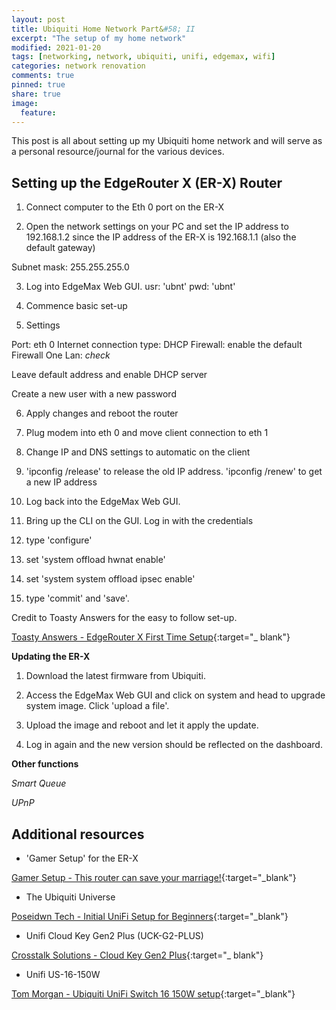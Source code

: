 ```yaml
---
layout: post
title: Ubiquiti Home Network Part&#58; II
excerpt: "The setup of my home network"
modified: 2021-01-20
tags: [networking, network, ubiquiti, unifi, edgemax, wifi]
categories: network renovation
comments: true
pinned: true
share: true
image:
  feature:
---
```


This post is all about setting up my Ubiquiti home network and will serve as a personal resource/journal for the various devices.

## Setting up the EdgeRouter X (ER-X) Router

1) Connect computer to the Eth 0 port on the ER-X

2) Open the network settings on your PC and set the IP address to 192.168.1.2 since the IP address of the ER-X is 192.168.1.1 (also the default gateway)

Subnet mask: 255.255.255.0

3) Log into EdgeMax Web GUI. usr: 'ubnt' pwd: 'ubnt'

4) Commence basic set-up

5)  Settings

Port: eth 0
Internet connection type: DHCP
Firewall: enable the default Firewall
One Lan: *check*

Leave default address and enable DHCP server

Create a new user with a new password

6) Apply changes and reboot the router

7) Plug modem into eth 0 and move client connection to eth 1

8) Change IP and DNS settings to automatic on the client

9) 'ipconfig /release' to release the old IP address. 'ipconfig /renew' to get a new IP address

10) Log back into the EdgeMax Web GUI.

11) Bring up the CLI on the GUI. Log in with the credentials

12) type 'configure'

13) set 'system offload hwnat enable'

14) set 'system system offload ipsec enable'

15) type 'commit' and 'save'.

Credit to Toasty Answers for the easy to follow set-up.

[Toasty Answers - EdgeRouter X First Time Setup](https://www.youtube.com/watch?v=aECPxlT6Qq4){:target="_ blank"}

**Updating the ER-X**

1) Download the latest firmware from Ubiquiti.

2) Access the EdgeMax Web GUI and click on system and head to upgrade system image. Click 'upload a file'.

3) Upload the image and reboot and let it apply the update.

4) Log in again and the new version should be reflected on the dashboard.

**Other functions**

*Smart Queue*

*UPnP*


## Additional resources

* 'Gamer Setup' for the ER-X

[Gamer Setup - This router can save your marriage!](https://www.youtube.com/watch?v=o-g2P3R84dw){:target="_blank"}

* The Ubiquiti Universe

[Poseidwn Tech - Initial UniFi Setup for Beginners](https://www.youtube.com/watch?v=-6q-4lSBfmA){:target="_blank"}

* Unifi Cloud Key Gen2 Plus (UCK-G2-PLUS)

[Crosstalk Solutions - Cloud Key Gen2 Plus](https://www.youtube.com/watch?v=H_a1BCf1jH0){:target="_ blank"}

* Unifi US-16-150W

[Tom Morgan - Ubiquiti UniFi Switch 16 150W setup](https://www.youtube.com/watch?v=0_wXI5minS0){:target="_blank"}
